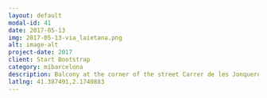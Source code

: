 ```yaml
---
layout: default
modal-id: 41
date: 2017-05-13
img: 2017-05-13-via_laietana.png
alt: image-alt
project-date: 2017
client: Start Bootstrap
category: mibarcelona
description: Balcony at the corner of the street Carrer de les Jonqueres and Carrer de Ramon Mas, near to Via Laietana.
latlng: 41.387491,2.1740883
---
```

